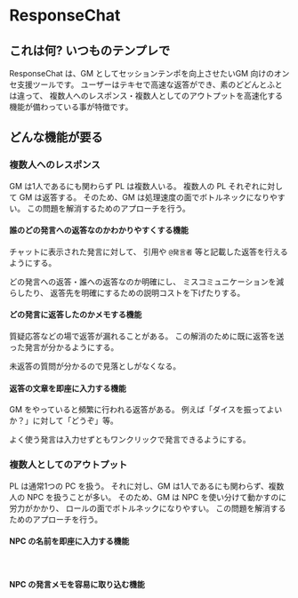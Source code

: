 # ResponseChat

## これは何? いつものテンプレで

ResponseChat は、GM としてセッションテンポを向上させたいGM 向けのオンセ支援ツールです。
ユーザーはテキセで高速な返答ができ、素のどどんとふとは違って、
複数人へのレスポンス・複数人としてのアウトプットを高速化する機能が備わっている事が特徴です。

## どんな機能が要る

### 複数人へのレスポンス

GM は1人であるにも関わらず PL は複数人いる。
複数人の PL それぞれに対して GM は返答する。
そのため、GM は処理速度の面でボトルネックになりやすい。
この問題を解消するためのアプローチを行う。

#### 誰のどの発言への返答なのかわかりやすくする機能

チャットに表示された発言に対して、
引用や `@発言者` 等と記載した返答を行えるようにする。

どの発言への返答・誰への返答なのか明確にし、
ミスコミュニケーションを減らしたり、
返答先を明確にするための説明コストを下げたりする。

#### どの発言に返答したのかメモする機能

質疑応答などの場で返答が漏れることがある。
この解消のために既に返答を送った発言が分かるようにする。

未返答の質問が分かるので見落としがなくなる。

#### 返答の文章を即座に入力する機能　

GM をやっていると頻繁に行われる返答がある。
例えば「ダイスを振ってよいか？」に対して「どうぞ」等。

よく使う発言は入力せずともワンクリックで発言できるようにする。

### 複数人としてのアウトプット

PL は通常1つの PC を扱う。
それに対し、GM は1人であるにも関わらず、複数人の NPC を扱うことが多い。
そのため、GM は NPC を使い分けて動かすのに労力がかかり、
ロールの面でボトルネックになりやすい。
この問題を解消するためのアプローチを行う。

#### NPC の名前を即座に入力する機能

　

#### NPC の発言メモを容易に取り込む機能






